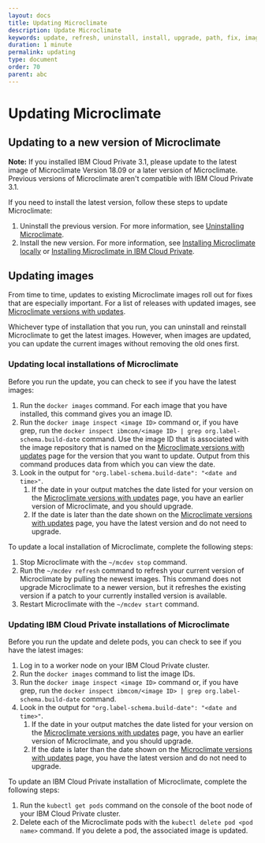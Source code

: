 ```yaml
---
layout: docs
title: Updating Microclimate
description: Update Microclimate
keywords: update, refresh, uninstall, install, upgrade, path, fix, image, updating to a new version, updating images, updating local installations, updating IBM Cloud Private installations
duration: 1 minute
permalink: updating
type: document
order: 70
parent: abc
---
```


# Updating Microclimate

## Updating to a new version of Microclimate

**Note:** If you installed IBM Cloud Private 3.1, please update to the latest image of Microclimate Version 18.09 or a later version of Microclimate. Previous versions of Microclimate aren't compatible with IBM Cloud Private 3.1.

If you need to install the latest version, follow these steps to update Microclimate:
1. Uninstall the previous version. For more information, see [Uninstalling Microclimate](uninstall).
2. Install the new version. For more information, see [Installing Microclimate locally](installlocally) or [Installing Microclimate in IBM Cloud Private](https://github.com/IBM/charts/blob/master/stable/ibm-microclimate/README.md).

## Updating images

From time to time, updates to existing Microclimate images roll out for fixes that are especially important. For a list of releases with updated images, see [Microclimate versions with updates](updateslist).

Whichever type of installation that you run, you can uninstall and reinstall Microclimate to get the latest images. However, when images are updated, you can update the current images without removing the old ones first.

### Updating local installations of Microclimate

Before you run the update, you can check to see if you have the latest images:
1. Run the `docker images` command. For each image that you have installed, this command gives you an image ID.
2. Run the `docker image inspect <image ID>` command or, if you have grep, run the `docker inspect ibmcom/<image ID> | grep org.label-schema.build-date` command. Use the image ID that is associated with the image repository that is named on the [Microclimate versions with updates](updateslist) page for the version that you want to update. Output from this command produces data from which you can view the date.
3. Look in the output for `"org.label-schema.build-date": "<date and time>"`.
    1. If the date in your output matches the date listed for your version on the [Microclimate versions with updates](updateslist) page, you have an earlier version of Microclimate, and you should upgrade.
    2. If the date is later than the date shown on the [Microclimate versions with updates](updateslist) page, you have the latest version and do not need to upgrade.

To update a local installation of Microclimate, complete the following steps:
1. Stop Microclimate with the `~/mcdev stop` command.
2. Run the `~/mcdev refresh` command to refresh your current version of Microclimate by pulling the newest images. This command does not upgrade Microclimate to a newer version, but it refreshes the existing version if a patch to your currently installed version is available.
3. Restart Microclimate with the `~/mcdev start` command.

### Updating IBM Cloud Private installations of Microclimate

Before you run the update and delete pods, you can check to see if you have the latest images:
1. Log in to a worker node on your IBM Cloud Private cluster.
2. Run the `docker images` command to list the image IDs.
3. Run the `docker image inspect <image ID>` command or, if you have grep, run the `docker inspect ibmcom/<image ID> | grep org.label-schema.build-date` command.
4. Look in the output for `"org.label-schema.build-date": "<date and time>"`.
    1. If the date in your output matches the date listed for your version on the [Microclimate versions with updates](updateslist) page, you have an earlier version of Microclimate, and you should upgrade.
    2. If the date is later than the date shown on the [Microclimate versions with updates](updateslist) page, you have the latest version and do not need to upgrade.

To update an IBM Cloud Private installation of Microclimate, complete the following steps:
1. Run the `kubectl get pods` command on the console of the boot node of your IBM Cloud Private cluster.
2. Delete each of the Microclimate pods with the `kubectl delete pod <pod name>` command. If you delete a pod, the associated image is updated.

